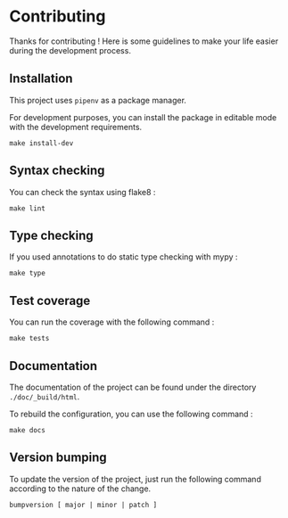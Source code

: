 # Contributing

Thanks for contributing ! Here is some guidelines to make your life easier during the development process.

## Installation

This project uses `pipenv` as a package manager.

For development purposes, you can install the package in editable mode with the development requirements.

```
make install-dev
```

## Syntax checking

You can check the syntax using flake8 :

```
make lint
```

## Type checking

If you used annotations to do static type checking with mypy :

```
make type
```

## Test coverage

You can run the coverage with the following command :

```
make tests
```

## Documentation

The documentation of the project can be found under the directory `./doc/_build/html`.

To rebuild the configuration, you can use the following command :

```
make docs
```

## Version bumping

To update the version of the project, just run the following command according to the nature of the change.

```
bumpversion [ major | minor | patch ]
```

